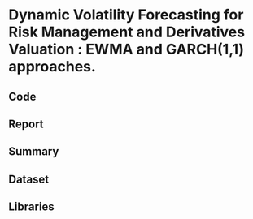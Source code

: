 # Dynamic Volatility Forecasting for Risk Management and Derivatives Valuation : EWMA and GARCH(1,1) approaches.

## Code

## Report

## Summary

## Dataset

## Libraries
